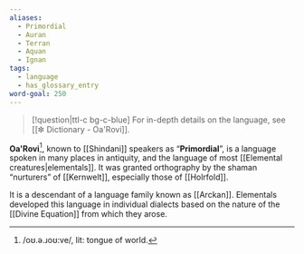 ```yaml
---
aliases:
  - Primordial
  - Auran
  - Terran
  - Aquan
  - Ignan
tags:
  - language
  - has_glossary_entry
word-goal: 250
---
```

>[!question|ttl-c bg-c-blue] For in-depth details on the language, see [[✼ Dictionary - Oa'Rovi]].

**Oa'Rovi**[^1], known to [[Shindani]] speakers as “**Primordial**”, is a language spoken in many places in antiquity, and the language of most [[Elemental creatures|elementals]]. It was granted orthography by the shaman “nurturers” of [[Kernwelt]], especially those of [[Holrfold]].

It is a descendant of a language family known as [[Arckan]]. Elementals developed this language in individual dialects based on the nature of the [[Divine Equation]] from which they arose.

[^1]: \/oʊ.ə.ɹoʊ:ve/, lit: tongue of world.
